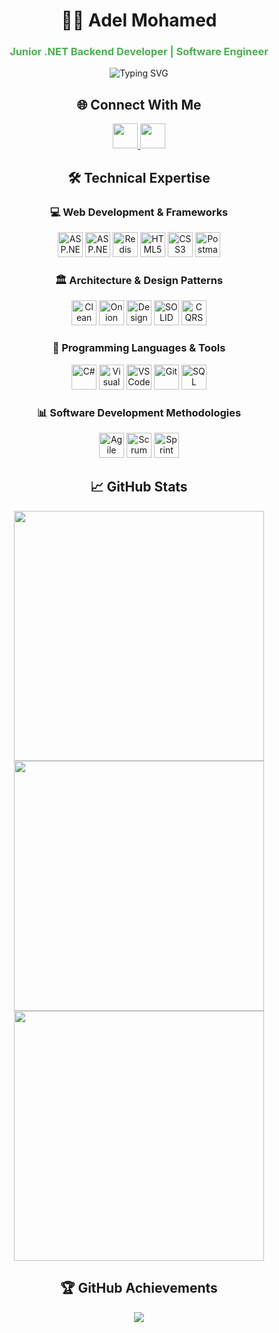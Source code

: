 <h1 align="center">👨‍💻 Adel Mohamed</h1>
<h3 align="center" style="color: #4CAF50;">Junior .NET Backend Developer | Software Engineer</h3>

<div align="center">
  <img src="https://readme-typing-svg.demolab.com?font=Fira+Code&pause=1000&color=4CAF50&center=true&width=435&lines=Clean+Code+Enthusiast;Architecture+Specialist;Problem+Solver;Team+Player" alt="Typing SVG" />
</div>

<h2 align="center">🌐 Connect With Me</h2>
<p align="center">
  <a href="https://www.linkedin.com/in/adelmohamed25/" target="_blank">
    <img src="https://img.icons8.com/color/48/000000/linkedin.png" width="40" height="40"/>
  </a>
  <a href="mailto:your.email@example.com" target="_blank">
    <img src="https://img.icons8.com/color/48/000000/gmail.png" width="40" height="40"/>
  </a>
</p>

<h2 align="center">🛠️ Technical Expertise</h2>

<h3 align="center">💻 Web Development & Frameworks</h3>
<p align="center">
  <img src="https://cdn.jsdelivr.net/gh/devicons/devicon/icons/dotnetcore/dotnetcore-original.svg" width="40" height="40" title="ASP.NET Core"/>
  <img src="https://cdn.jsdelivr.net/gh/devicons/devicon/icons/dot-net/dot-net-original-wordmark.svg" width="40" height="40" title="ASP.NET"/>
  <img src="https://cdn.jsdelivr.net/gh/devicons/devicon/icons/redis/redis-original.svg" width="40" height="40" title="Redis"/>
  <img src="https://cdn.jsdelivr.net/gh/devicons/devicon/icons/html5/html5-original.svg" width="40" height="40" title="HTML5"/>
  <img src="https://cdn.jsdelivr.net/gh/devicons/devicon/icons/css3/css3-original.svg" width="40" height="40" title="CSS3"/>
  <img src="https://www.vectorlogo.zone/logos/getpostman/getpostman-icon.svg" width="40" height="40" title="Postman"/>
</p>

<h3 align="center">🏛️ Architecture & Design Patterns</h3>
<p align="center">
  <img src="https://img.icons8.com/color/48/000000/design.png" width="40" height="40" title="Clean Architecture"/>
  <img src="https://img.icons8.com/color/48/000000/stack.png" width="40" height="40" title="Onion Architecture"/>
  <img src="https://img.icons8.com/color/48/000000/pattern.png" width="40" height="40" title="Design Patterns"/>
  <img src="https://img.icons8.com/color/48/000000/solid-principles.png" width="40" height="40" title="SOLID Principles"/>
  <img src="https://img.icons8.com/color/48/000000/cqrs.png" width="40" height="40" title="CQRS"/>
</p>

<h3 align="center">🔧 Programming Languages & Tools</h3>
<p align="center">
  <img src="https://cdn.jsdelivr.net/gh/devicons/devicon/icons/csharp/csharp-original.svg" width="40" height="40" title="C#"/>
  <img src="https://cdn.jsdelivr.net/gh/devicons/devicon/icons/visualstudio/visualstudio-plain.svg" width="40" height="40" title="Visual Studio"/>
  <img src="https://cdn.jsdelivr.net/gh/devicons/devicon/icons/vscode/vscode-original.svg" width="40" height="40" title="VS Code"/>
  <img src="https://cdn.jsdelivr.net/gh/devicons/devicon/icons/git/git-original.svg" width="40" height="40" title="Git"/>
  <img src="https://cdn.jsdelivr.net/gh/devicons/devicon/icons/microsoftsqlserver/microsoftsqlserver-plain.svg" width="40" height="40" title="SQL Server"/>
</p>

<h3 align="center">📊 Software Development Methodologies</h3>
<p align="center">
  <img src="https://cdn.jsdelivr.net/gh/devicons/devicon/icons/agile/agile-original.svg" width="40" height="40" title="Agile"/>
  <img src="https://img.icons8.com/color/48/000000/scrum.png" width="40" height="40" title="Scrum"/>
  <img src="https://img.icons8.com/color/48/000000/sprint.png" width="40" height="40" title="Sprint"/>
</p>

<h2 align="center">📈 GitHub Stats</h2>
<div align="center">
  <img width="400" src="https://github-readme-stats.vercel.app/api?username=adel-mohamed25&show_icons=true&theme=default&hide_border=true" />
  <img width="400" src="https://github-readme-streak-stats.herokuapp.com/?user=adel-mohamed25&hide_border=true" />
</div>
<div align="center">
  <img width="400" src="https://github-readme-stats.vercel.app/api/top-langs/?username=adel-mohamed25&layout=compact&hide_border=true" />
</div>

<h2 align="center">🏆 GitHub Achievements</h2>
<div align="center">
  <img src="https://github-profile-trophy.vercel.app/?username=adel-mohamed25&row=2&column=4&margin-w=15&margin-h=15&no-bg=true" />
</div>
